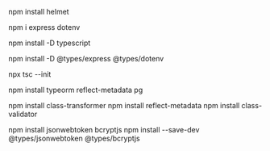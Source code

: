 npm install helmet

npm i express dotenv

npm install -D typescript

npm install -D @types/express @types/dotenv

npx tsc --init

npm install typeorm reflect-metadata pg

npm install class-transformer
npm install reflect-metadata
npm install class-validator

npm install jsonwebtoken bcryptjs
npm install --save-dev @types/jsonwebtoken @types/bcryptjs
